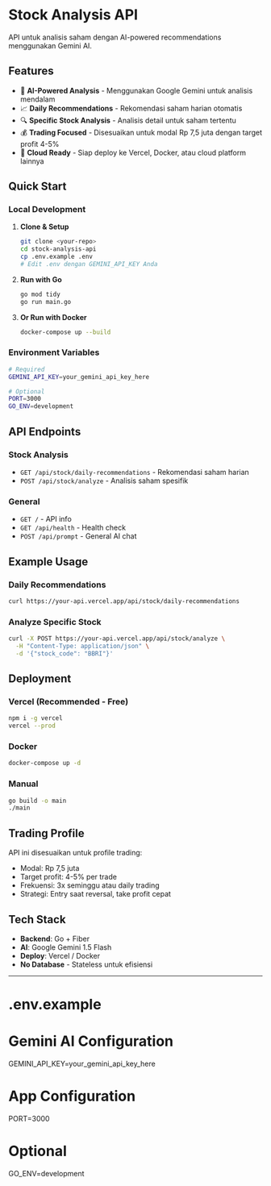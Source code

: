 # Stock Analysis API

API untuk analisis saham dengan AI-powered recommendations menggunakan Gemini AI.

## Features

- 🤖 **AI-Powered Analysis** - Menggunakan Google Gemini untuk analisis mendalam
- 📈 **Daily Recommendations** - Rekomendasi saham harian otomatis
- 🔍 **Specific Stock Analysis** - Analisis detail untuk saham tertentu
- 💰 **Trading Focused** - Disesuaikan untuk modal Rp 7,5 juta dengan target profit 4-5%
- 🚀 **Cloud Ready** - Siap deploy ke Vercel, Docker, atau cloud platform lainnya

## Quick Start

### Local Development

1. **Clone & Setup**
   ```bash
   git clone <your-repo>
   cd stock-analysis-api
   cp .env.example .env
   # Edit .env dengan GEMINI_API_KEY Anda
   ```

2. **Run with Go**
   ```bash
   go mod tidy
   go run main.go
   ```

3. **Or Run with Docker**
   ```bash
   docker-compose up --build
   ```

### Environment Variables

```bash
# Required
GEMINI_API_KEY=your_gemini_api_key_here

# Optional
PORT=3000
GO_ENV=development
```

## API Endpoints

### Stock Analysis
- `GET /api/stock/daily-recommendations` - Rekomendasi saham harian
- `POST /api/stock/analyze` - Analisis saham spesifik

### General
- `GET /` - API info
- `GET /api/health` - Health check
- `POST /api/prompt` - General AI chat

## Example Usage

### Daily Recommendations
```bash
curl https://your-api.vercel.app/api/stock/daily-recommendations
```

### Analyze Specific Stock
```bash
curl -X POST https://your-api.vercel.app/api/stock/analyze \
  -H "Content-Type: application/json" \
  -d '{"stock_code": "BBRI"}'
```

## Deployment

### Vercel (Recommended - Free)
```bash
npm i -g vercel
vercel --prod
```

### Docker
```bash
docker-compose up -d
```

### Manual
```bash
go build -o main
./main
```

## Trading Profile

API ini disesuaikan untuk profile trading:
- Modal: Rp 7,5 juta
- Target profit: 4-5% per trade  
- Frekuensi: 3x seminggu atau daily trading
- Strategi: Entry saat reversal, take profit cepat

## Tech Stack

- **Backend**: Go + Fiber
- **AI**: Google Gemini 1.5 Flash
- **Deploy**: Vercel / Docker
- **No Database** - Stateless untuk efisiensi

---

# .env.example
# Gemini AI Configuration
GEMINI_API_KEY=your_gemini_api_key_here

# App Configuration  
PORT=3000

# Optional
GO_ENV=development